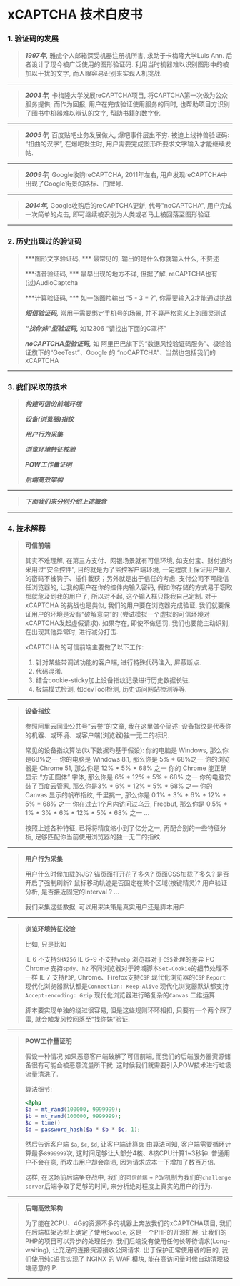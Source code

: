 # xCAPTCHA 技术白皮书

### 1. 验证码的发展

> ***1997年,***
> 雅虎个人邮箱深受机器注册机所害, 求助于卡梅隆大学Luis Ann. 后者设计了现今被广泛使用的图形验证码. 利用当时机器难以识别图形中的被加以干扰的文字, 而人眼容易识别来实现人机挑战.

---

> ***2003年,***
> 卡梅隆大学发展reCAPTCHA项目, 将CAPTCHA第一次做为公众服务提供; 而作为回报, 用户在完成验证使用服务的同时, 也帮助项目方识别了图书中机器难以辨认的文字, 帮助书籍的数字化.

---

> ***2005年,***
> 百度贴吧业务发展做大, 爆吧事件层出不穷. 被迫上线神兽验证码: “扭曲的汉字”, 在爆吧发生时, 用户需要完成图形所要求文字输入才能继续发帖.

---

> ***2009年,***
> Google收购reCAPTCHA, 2011年左右, 用户发现reCAPTCHA中出现了Google街景的路标、门牌号.

---

> ***2014年,***
> Google收购后的reCAPTCHA更新, 代号"noCAPTCHA", 用户完成一次简单的点击, 即可继续被识别为人类或者马上被回落至图形验证.

---


### 2. 历史出现过的验证码

> ***图形文字验证码, ***
>   最常见的, 输出的是什么你就输入什么, 不赘述
>
> ***语音验证码, ***
>   最早出现的地方不详, 但据了解, reCAPTCHA也有(过)AudioCaptcha
>
> ***计算验证码, ***
>   如一张图片输出 “5 - 3 = ?”, 你需要输入2才能通过挑战
>
> ***短信验证码,***
>   常用于需要绑定手机号的场景, 并不算严格意义上的图灵测试
>
> ***“找你妹”型验证码,***
>   如12306 “请找出下面的C罩杯”
>
> ***noCAPTCHA型验证码,***
>   如 阿里巴巴旗下的“数据风控验证码服务”、极验验证旗下的“GeeTest”、Google 的 “noCAPTCHA”、当然也包括我们的 xCAPTCHA

---


### 3. 我们采取的技术

> ***构建可信的前端环境***
>
> ***设备(浏览器)指纹***
>
> ***用户行为采集***
>
> ***浏览环境特征校验***
>
> ***POW工作量证明***
>
> ***后端高效架构***

---
> ***下面我们来分别介绍上述概念***

---

### 4. 技术解释

> **可信前端**
>
> 其实不难理解, 在第三方支付、网银场景就有可信环境, 如支付宝、财付通均采用过“安全控件”, 目的就是为了监控客户端环境, 一定程度上保证用户输入的密码不被钩子、插件截获；另外就是出于信任的考虑, 支付公司不可能信任浏览器的, 让我的用户在你的控件内输入密码, 假如你存储的方式易于窃取那就危及到我的用户了, 所以对不起, 这个输入框只能我自己定制.
> 对于xCAPTCHA 的挑战也是类似, 我们的用户要在浏览器完成验证, 我们就要保证用户的环境是没有“破解意向”的 (尝试模拟一个虚拟的可信环境对xCAPTCHA发起虚假请求). 如果存在, 即使不做惩罚, 我们也要能主动识别, 在出现其他异常时, 进行减分打击.
>
>
> xCAPTCHA 的可信前端主要做了以下工作:
> 1. 针对某些带调试功能的客户端, 进行特殊代码注入, 屏蔽断点.
> 2. 代码混淆.
> 3. 结合cookie-sticky加上设备指纹记录进行历史数据长驻.
> 4. 极端模式检测, 如devTool检测, 历史访问网站检测等等.

---

> **设备指纹**
> 
> 参照阿里云同业公共号“云誉”的文章, 我在这里做个简述:
> 设备指纹是代表你的机器、或环境、或客户端(浏览器)独一无二的标识.
>
> 常见的设备指纹算法(以下数据均基于假设):
> 你的电脑是 Windows, 那么你是68%之一
> 你的电脑是 Windows 8.1, 那么你是 5% * 68%之一
> 你的浏览器是 Chrome 51, 那么你是 12% * 5% * 68% 之一
> 你的 Chrome 能正确显示 “方正圆体” 字体, 那么你是 6% * 12% * 5% * 68% 之一
> 你的电脑安装了百度云管家, 那么你是3% * 6% * 12% * 5% * 68% 之一
> 你的 Canvas 显示的帆布指纹, 千里挑一, 那么你是 0.1% * 3% * 6% * 12% * 5% * 68% 之一
> 你在过去1个月内访问过乌云, Freebuf, 那么你是 0.5% * 1% * 3% * 6% * 12% * 5% * 68% 之一
> ...
>
> 按照上述各种特征, 已将将精度缩小到了亿分之一, 再配合别的一些特征分析, 足够匹配你当前使用浏览器的独一无二的指纹.

---

> **用户行为采集**
>
> 用户什么时候加载的JS? 
> 锚页面打开花了多久?
> 页面CSS加载了多久? 
> 是否开启了强制刷新?
> 鼠标移动轨迹是否固定在某个区域(按键精灵)?
> 用户验证分析, 是否接近固定的Interval ?
> ...
>
> 我们采集这些数据, 可以用来决策是真实用户还是脚本用户.

---

> **浏览环境特征校验**
>
> 比如, 只是比如
>
> IE 6 不支持`SHA256`
> IE 6~9 不支持`webp`
> 浏览器对于`CSS`处理的差异
> PC Chrome 支持`spdy`、`h2`
> 不同浏览器对于跨域脚本`Set-Cookie`的细节处理不一样
> IE 7 支持`P3P`, Chrome、Firefox支持`CSP`
> 现代化浏览器的`CSP` `Report`
> 现代化浏览器默认都是`Connection: Keep-Alive`
> 现代化浏览器默认都支持`Accept-encoding: Gzip`
> 现代化浏览器进行略复杂的`Canvas` 二维运算
>
> 脚本要实现单独的绕过很容易, 但是这些规则环环相扣, 只要有一个两个踩了雷, 就会触发风控回落至“找你妹”验证.

---

> **POW工作量证明**
>
> 假设一种情况
> 如果恶意客户端破解了可信前端, 而我们的后端服务器资源储备很有可能会被恶意流量所干扰. 这时候我们就需要引入POW技术进行垃圾流量清洗了.
>
> 算法细节:
> ```php
> <?php
> $a = mt_rand(100000, 9999999);
> $b = mt_rand(100000, 9999999);
> $c = time()
> $d = password_hash($a * $b * $c, 1);
> ```
>
> 然后告诉客户端 `$a`, `$c`, `$d`, 让客户端计算`$b`
> 由算法可知, 客户端需要循环计算最多`8999999`次, 这时间足够让大部分4核、8核CPU计算1~3秒钟. 普通用户不会在意, 而攻击用户却会崩溃, 因为请求成本一下增加了数百万倍.
>
> 这样, 在这场前后端争夺战中, 我们的`可信前端` + `POW`机制为我们的`challenge server`后端争取了足够的时间, 来分析绝对程度上真实的用户的行为.

---


> **后端高效架构**
>
> 为了能在2CPU、4G的资源不多的机器上奔放我们的xCAPTCHA项目, 我们在后端框架选型上确定了使用`Swoole`, 这是一个PHP的开源扩展, 让我们的PHP的项目可以异步的处理任务.
> 我们后端没有使用任何长等待请求(Long-waiting), 让充足的连接资源接收公网请求. 出于保护正常使用者的目的, 我们使用纯`C`语言实现了 NGINX 的 WAF 模块, 能在高访问量时候自动清理极端恶意的IP.
---

